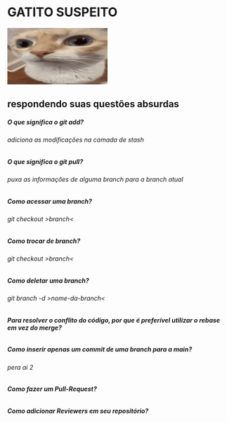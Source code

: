 # GATITO SUSPEITO

![](gatito.gif)

## respondendo suas questões absurdas

##### O que significa o git add?
###### adiciona as modificações na camada de stash

##### O que significa o git pull?
###### puxa as informações de alguma branch para a branch atual

##### Como acessar uma branch?
###### git checkout >branch<

##### Como trocar de branch?
###### git checkout >branch<

##### Como deletar uma branch?
###### git branch -d >nome-da-branch<

##### Para resolver o conflito do código, por que é preferível utilizar o rebase em vez do merge?
###### 

##### Como inserir apenas um commit de uma branch para a main?
###### pera ai 2

##### Como fazer um Pull-Request?
###### 

##### Como adicionar Reviewers em seu repositório?
###### 
